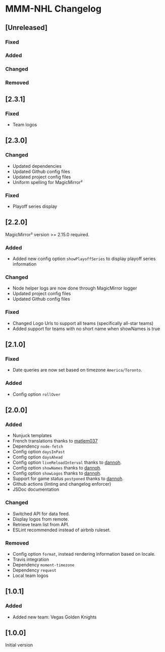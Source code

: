 # MMM-NHL Changelog

## [Unreleased]

### Fixed

### Added

### Changed

### Removed

## [2.3.1]

### Fixed

* Team logos

## [2.3.0]

### Changed

* Updated dependencies
* Updated Github config files
* Updated project config files
* Uniform spelling for MagicMirror²

### Fixed

* Playoff series display

## [2.2.0]

MagicMirror² version >= 2.15.0 required.

### Added

* Added new config option `showPlayoffSeries` to display playoff series information

### Changed

* Node helper logs are now done through MagicMirror logger
* Updated project config files
* Updated Github config files

### Fixed

* Changed Logo Urls to support all teams (specifically all-star teams)
* Added support for teams with no short name when showNames is true

## [2.1.0]

### Fixed

* Date queries are now set based on timezone `America/Toronto`.

### Added

* Config option `rollOver`

## [2.0.0]

### Added

* Nunjuck templates
* French translations thanks to [matlem037](https://github.com/matlem037)
* Dependency `node-fetch`
* Config option `daysInPast`
* Config option `daysAhead`
* Config option `liveReloadInterval` thanks to [dannoh](https://github.com/dannoh).
* Config option `showNames` thanks to [dannoh](https://github.com/dannoh).
* Config option `showLogos` thanks to [dannoh](https://github.com/dannoh).
* Support for game status `postponed` thanks to [dannoh](https://github.com/dannoh).
* Github actions (linting and changelog enforcer)
* JSDoc documentation

### Changed

* Switched API for data feed.
* Display logos from remote.
* Retrieve team list from API.
* ESLint recommended instead of airbnb ruleset.

### Removed

* Config option `format`, instead rendering information based on locale.
* Travis integration
* Dependency `moment-timezone`
* Dependency `request`
* Local team logos

## [1.0.1]

### Added

* Added new team: Vegas Golden Knights

## [1.0.0]

Initial version
